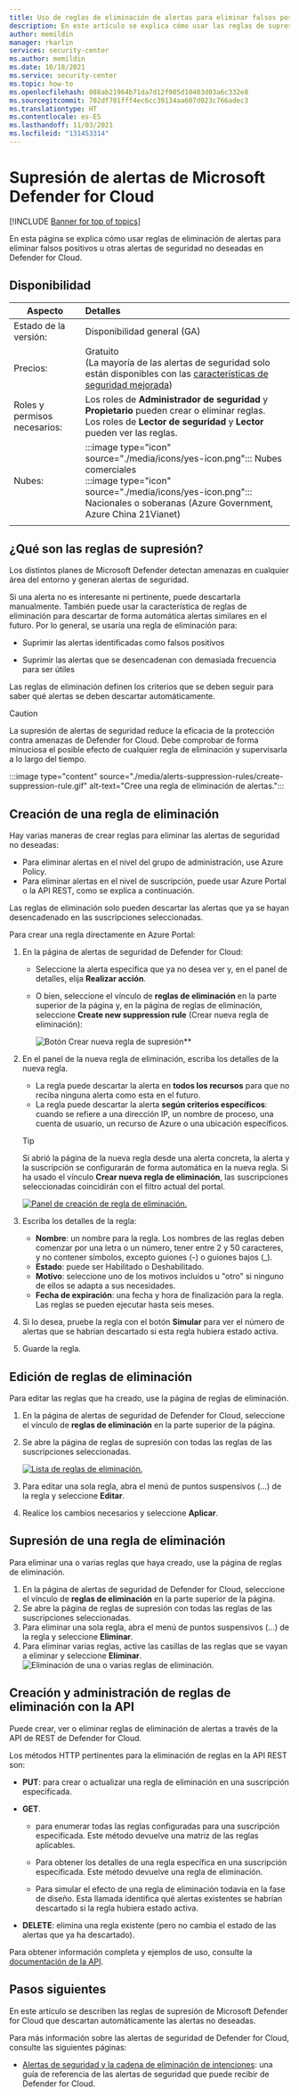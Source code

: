 ```yaml
---
title: Uso de reglas de eliminación de alertas para eliminar falsos positivos u otras alertas de seguridad no deseadas en Microsoft Defender for Cloud
description: En este artículo se explica cómo usar las reglas de supresión de Microsoft Defender for Cloud para ocultar alertas de seguridad no deseadas
author: memildin
manager: rkarlin
services: security-center
ms.author: memildin
ms.date: 10/18/2021
ms.service: security-center
ms.topic: how-to
ms.openlocfilehash: 088ab21964b71da7d12f905d10403d03a6c332e8
ms.sourcegitcommit: 702df701fff4ec6cc39134aa607d023c766adec3
ms.translationtype: HT
ms.contentlocale: es-ES
ms.lasthandoff: 11/03/2021
ms.locfileid: "131453314"
---
```

# <a name="suppress-alerts-from-microsoft-defender-for-cloud"></a>Supresión de alertas de Microsoft Defender for Cloud

[!INCLUDE [Banner for top of topics](./includes/banner.md)]

En esta página se explica cómo usar reglas de eliminación de alertas para eliminar falsos positivos u otras alertas de seguridad no deseadas en Defender for Cloud.

## <a name="availability"></a>Disponibilidad

|Aspecto|Detalles|
|----|:----|
|Estado de la versión:|Disponibilidad general (GA)|
|Precios:|Gratuito<br>(La mayoría de las alertas de seguridad solo están disponibles con las [características de seguridad mejorada](enable-enhanced-security.md))|
|Roles y permisos necesarios:|Los roles de **Administrador de seguridad** y **Propietario** pueden crear o eliminar reglas.<br>Los roles de **Lector de seguridad** y **Lector** pueden ver las reglas.|
|Nubes:|:::image type="icon" source="./media/icons/yes-icon.png"::: Nubes comerciales<br>:::image type="icon" source="./media/icons/yes-icon.png"::: Nacionales o soberanas (Azure Government, Azure China 21Vianet)|
|||


## <a name="what-are-suppression-rules"></a>¿Qué son las reglas de supresión?

Los distintos planes de Microsoft Defender detectan amenazas en cualquier área del entorno y generan alertas de seguridad.

Si una alerta no es interesante ni pertinente, puede descartarla manualmente. También puede usar la característica de reglas de eliminación para descartar de forma automática alertas similares en el futuro. Por lo general, se usaría una regla de eliminación para:

- Suprimir las alertas identificadas como falsos positivos

- Suprimir las alertas que se desencadenan con demasiada frecuencia para ser útiles

Las reglas de eliminación definen los criterios que se deben seguir para saber qué alertas se deben descartar automáticamente.

> [!CAUTION]
> La supresión de alertas de seguridad reduce la eficacia de la protección contra amenazas de Defender for Cloud. Debe comprobar de forma minuciosa el posible efecto de cualquier regla de eliminación y supervisarla a lo largo del tiempo.

:::image type="content" source="./media/alerts-suppression-rules/create-suppression-rule.gif" alt-text="Cree una regla de eliminación de alertas.":::

## <a name="create-a-suppression-rule"></a>Creación de una regla de eliminación

Hay varias maneras de crear reglas para eliminar las alertas de seguridad no deseadas:

- Para eliminar alertas en el nivel del grupo de administración, use Azure Policy.
- Para eliminar alertas en el nivel de suscripción, puede usar Azure Portal o la API REST, como se explica a continuación.

Las reglas de eliminación solo pueden descartar las alertas que ya se hayan desencadenado en las suscripciones seleccionadas.

Para crear una regla directamente en Azure Portal:

1. En la página de alertas de seguridad de Defender for Cloud:

    - Seleccione la alerta específica que ya no desea ver y, en el panel de detalles, elija **Realizar acción**.

    - O bien, seleccione el vínculo de **reglas de eliminación** en la parte superior de la página y, en la página de reglas de eliminación, seleccione **Create new suppression rule** (Crear nueva regla de eliminación):

        ![Botón Crear nueva regla de supresión**](media/alerts-suppression-rules/create-new-suppression-rule.png)

1. En el panel de la nueva regla de eliminación, escriba los detalles de la nueva regla.
    - La regla puede descartar la alerta en **todos los recursos** para que no reciba ninguna alerta como esta en el futuro.     
    - La regla puede descartar la alerta **según criterios específicos**: cuando se refiere a una dirección IP, un nombre de proceso, una cuenta de usuario, un recurso de Azure o una ubicación específicos.

    > [!TIP]
    > Si abrió la página de la nueva regla desde una alerta concreta, la alerta y la suscripción se configurarán de forma automática en la nueva regla. Si ha usado el vínculo **Crear nueva regla de eliminación**, las suscripciones seleccionadas coincidirán con el filtro actual del portal.

    [![Panel de creación de regla de eliminación.](media/alerts-suppression-rules/new-suppression-rule-pane.png)](media/alerts-suppression-rules/new-suppression-rule-pane.png#lightbox)
1. Escriba los detalles de la regla:
    - **Nombre**: un nombre para la regla. Los nombres de las reglas deben comenzar por una letra o un número, tener entre 2 y 50 caracteres, y no contener símbolos, excepto guiones (-) o guiones bajos (_). 
    - **Estado**: puede ser Habilitado o Deshabilitado.
    - **Motivo**: seleccione uno de los motivos incluidos u "otro" si ninguno de ellos se adapta a sus necesidades.
    - **Fecha de expiración**: una fecha y hora de finalización para la regla. Las reglas se pueden ejecutar hasta seis meses.
1. Si lo desea, pruebe la regla con el botón **Simular** para ver el número de alertas que se habrían descartado si esta regla hubiera estado activa.
1. Guarde la regla. 


## <a name="edit-a-suppression-rule"></a>Edición de reglas de eliminación

Para editar las reglas que ha creado, use la página de reglas de eliminación.

1. En la página de alertas de seguridad de Defender for Cloud, seleccione el vínculo de **reglas de eliminación** en la parte superior de la página.
1. Se abre la página de reglas de supresión con todas las reglas de las suscripciones seleccionadas.

    [![Lista de reglas de eliminación.](media/alerts-suppression-rules/suppression-rules-page.png)](media/alerts-suppression-rules/suppression-rules-page.png#lightbox)

1. Para editar una sola regla, abra el menú de puntos suspensivos (...) de la regla y seleccione **Editar**.
1. Realice los cambios necesarios y seleccione **Aplicar**. 

## <a name="delete-a-suppression-rule"></a>Supresión de una regla de eliminación

Para eliminar una o varias reglas que haya creado, use la página de reglas de eliminación.

1. En la página de alertas de seguridad de Defender for Cloud, seleccione el vínculo de **reglas de eliminación** en la parte superior de la página.
1. Se abre la página de reglas de supresión con todas las reglas de las suscripciones seleccionadas.
1. Para eliminar una sola regla, abra el menú de puntos suspensivos (...) de la regla y seleccione **Eliminar**.
1. Para eliminar varias reglas, active las casillas de las reglas que se vayan a eliminar y seleccione **Eliminar**.
    ![Eliminación de una o varias reglas de eliminación.](media/alerts-suppression-rules/delete-multiple-alerts.png)

## <a name="create-and-manage-suppression-rules-with-the-api"></a>Creación y administración de reglas de eliminación con la API

Puede crear, ver o eliminar reglas de eliminación de alertas a través de la API de REST de Defender for Cloud. 

Los métodos HTTP pertinentes para la eliminación de reglas en la API REST son:

- **PUT**: para crear o actualizar una regla de eliminación en una suscripción especificada.

- **GET**.

    - para enumerar todas las reglas configuradas para una suscripción especificada. Este método devuelve una matriz de las reglas aplicables.

    - Para obtener los detalles de una regla específica en una suscripción especificada. Este método devuelve una regla de eliminación.

    - Para simular el efecto de una regla de eliminación todavía en la fase de diseño. Esta llamada identifica qué alertas existentes se habrían descartado si la regla hubiera estado activa.

- **DELETE**: elimina una regla existente (pero no cambia el estado de las alertas que ya ha descartado).

Para obtener información completa y ejemplos de uso, consulte la [documentación de la API](/rest/api/securitycenter/). 


## <a name="next-steps"></a>Pasos siguientes

En este artículo se describen las reglas de supresión de Microsoft Defender for Cloud que descartan automáticamente las alertas no deseadas.

Para más información sobre las alertas de seguridad de Defender for Cloud, consulte las siguientes páginas:

- [Alertas de seguridad y la cadena de eliminación de intenciones](alerts-reference.md): una guía de referencia de las alertas de seguridad que puede recibir de Defender for Cloud.
